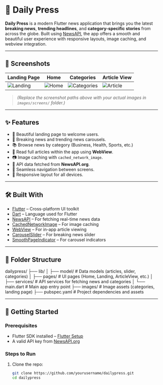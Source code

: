 # 📰 Daily Press

**Daily Press** is a modern Flutter news application that brings you the latest **breaking news**, **trending headlines**, and **category-specific stories** from across the globe. Built using [NewsAPI](https://newsapi.org/), the app offers a smooth and beautiful user experience with responsive layouts, image caching, and webview integration.

---

## 📱 Screenshots

| Landing Page | Home | Categories | Article View |
|--------------|------|------------|---------------|
| ![Landing](images/screens/landing.png) | ![Home](images/screens/home.png) | ![Categories](images/screens/categories.png) | ![Article](images/screens/article.png) |

> *(Replace the screenshot paths above with your actual images in `images/screens/` folder.)*

---

## ✨ Features

- 🚀 Beautiful landing page to welcome users.
- 📰 Breaking news and trending news carousels.
- 📚 Browse news by category (Business, Health, Sports, etc.)
- 📄 Read full articles within the app using **WebView**.
- 📷 Image caching with `cached_network_image`.
- 📡 API data fetched from **NewsAPI.org**.
- 🔄 Seamless navigation between screens.
- 📱 Responsive layout for all devices.

---

## 🛠️ Built With

- [Flutter](https://flutter.dev/) – Cross-platform UI toolkit
- [Dart](https://dart.dev/) – Language used for Flutter
- [NewsAPI](https://newsapi.org/) – For fetching real-time news data
- [CachedNetworkImage](https://pub.dev/packages/cached_network_image) – For image caching
- [WebView](https://pub.dev/packages/webview_flutter) – For in-app article viewing
- [CarouselSlider](https://pub.dev/packages/carousel_slider) – For breaking news slider
- [SmoothPageIndicator](https://pub.dev/packages/smooth_page_indicator) – For carousel indicators

---

## 📂 Folder Structure

dailypress/
├── lib/
│ ├── model/ # Data models (articles, slider, categories)
│ ├── pages/ # UI pages (Home, Landing, ArticleView, etc.)
│ ├── services/ # API services for fetching news and categories
│ └── main.dart # Main app entry point
├── images/ # Image assets (categories, landing page)
├── pubspec.yaml # Project dependencies and assets


---

## 🚀 Getting Started

### Prerequisites

- Flutter SDK installed – [Flutter Setup](https://docs.flutter.dev/get-started/install)
- A valid API key from [NewsAPI.org](https://newsapi.org/)

### Steps to Run

1. Clone the repo:

   ```bash
   git clone https://github.com/yourusername/dailypress.git
   cd dailypress
